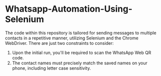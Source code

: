 # Whatsapp-Automation-Using-Selenium

The code within this repository is tailored for sending messages to multiple contacts in a repetitive manner, utilizing Selenium and the Chrome WebDriver. There are just two constraints to consider:
1. Upon the initial run, you'll be required to scan the WhatsApp Web QR code.
2. The contact names must precisely match the saved names on your phone, including letter case sensitivity.
